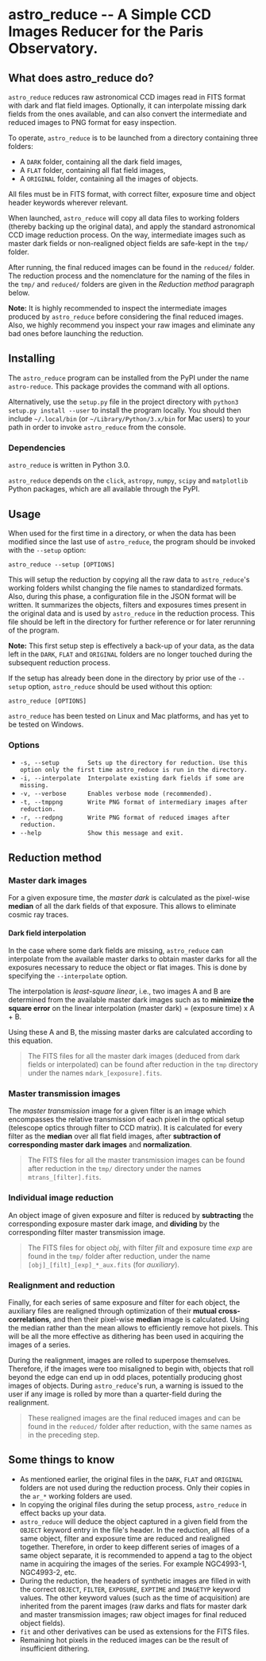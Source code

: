# astro_reduce -- A Simple CCD Images Reducer for the Paris Observatory.

## What does astro_reduce do?

`astro_reduce` reduces raw astronomical CCD images read in FITS format with dark and flat field images. Optionally, it can interpolate missing dark fields from the ones available, and can also convert the intermediate and reduced images to PNG format for easy inspection.

To operate, `astro_reduce` is to be launched from a directory containing three folders:
- A `DARK` folder, containing all the dark field images,
- A `FLAT` folder, containing all flat field images,
- A `ORIGINAL` folder, containing all the images of objects.

All files must be in FITS format, with correct filter, exposure time and object header keywords wherever relevant.

When launched, `astro_reduce` will copy all data files to working folders (thereby backing up the original data), and apply the standard astronomical CCD image reduction process. On the way, intermediate images such as master dark fields or non-realigned object fields are safe-kept in the `tmp/` folder.

After running, the final reduced images can be found in the `reduced/` folder. The reduction process and the nomenclature for the naming of the files in the `tmp/` and `reduced/` folders are given in the _Reduction method_ paragraph below.

__Note:__ It is highly recommended to inspect the intermediate images produced by `astro_reduce` before considering the final reduced images. Also, we highly recommend you inspect your raw images and eliminate any bad ones before launching the reduction.

## Installing
The `astro_reduce` program can be installed from the PyPI under the name `astro-reduce`. This package provides the command with all options.

Alternatively, use the `setup.py` file in the project directory with `python3 setup.py install --user` to install the program locally. You should then include `~/.local/bin` (or `~/Library/Python/3.x/bin` for Mac users) to your path in order to invoke `astro_reduce` from the console.

### Dependencies
`astro_reduce` is written in Python 3.0.

`astro_reduce` depends on the `click`, `astropy`, `numpy`, `scipy` and `matplotlib` Python packages, which are all available through the PyPI.

## Usage
When used for the first time in a directory, or when the data has been modified since the last use of `astro_reduce`, the program should be invoked with the `--setup` option:

`astro_reduce --setup [OPTIONS]`

This will setup the reduction by copying all the raw data to `astro_reduce`'s working folders whilst changing the file names to standardized formats. Also, during this phase, a configuration file in the JSON format will be written. It summarizes the objects, filters and exposures times present in the original data and is used by `astro_reduce` in the reduction process. This file should be left in the directory for further reference or for later rerunning of the program.

__Note:__ This first setup step is effectively a back-up of your data, as the data left in the `DARK`, `FLAT` and `ORIGINAL` folders are no longer touched during the subsequent reduction process.

If the setup has already been done in the directory by prior use of the `--setup` option, `astro_reduce` should be used without this option:

`astro_reduce [OPTIONS]`

`astro_reduce` has been tested on Linux and Mac platforms, and has yet to be tested on Windows.

### Options
- `-s, --setup        Sets up the directory for reduction. Use this option only the first time astro_reduce is run in the directory.`
- `-i, --interpolate  Interpolate existing dark fields if some are missing.`
- `-v, --verbose      Enables verbose mode (recommended).`
- `-t, --tmppng       Write PNG format of intermediary images after reduction.`
- `-r, --redpng       Write PNG format of reduced images after reduction.`
- `--help             Show this message and exit.`


## Reduction method
### Master dark images
For a given exposure time, the _master dark_ is calculated as the pixel-wise __median__ of all the dark fields of that exposure. This allows to eliminate cosmic ray traces.

#### Dark field interpolation
In the case where some dark fields are missing, `astro_reduce` can interpolate from the available master darks to obtain master darks for all the exposures necessary to reduce the object or flat images. This is done by specifying the `--interpolate` option.

The interpolation is _least-square linear_, i.e., two images A and B are determined from the available master dark images such as to __minimize the square error__ on the linear interpolation (master dark) = (exposure time) x A + B.

Using these A and B, the missing master darks are calculated according to this equation.

>The FITS files for all the master dark images (deduced from dark fields or interpolated) can be found after reduction in the `tmp` directory under the names `mdark_[exposure].fits`.

### Master transmission images
The _master transmission_ image for a given filter is an image which encompasses the relative transmission of each pixel in the optical setup (telescope optics through filter to CCD matrix). It is calculated for every filter as the __median__ over all flat field images, after __subtraction of corresponding master dark images__ and __normalization__.

>The FITS files for all the master transmission images can be found after reduction in the `tmp/` directory under the names `mtrans_[filter].fits`.

### Individual image reduction
An object image of given exposure and filter is reduced by __subtracting__ the corresponding exposure master dark image, and __dividing__ by the corresponding filter master transmission image.

>The FITS files for object _obj_, with filter _filt_ and exposure time _exp_ are found in the `tmp/` folder after reduction, under the name `[obj]_[filt]_[exp]_*_aux.fits` (for _auxiliary_).

### Realignment and reduction
Finally, for each series of same exposure and filter for each object, the auxiliary files are realigned through optimization of their __mutual cross-correlations__, and then their pixel-wise __median__ image is calculated. Using the median rather than the mean allows to efficiently remove hot pixels. This will be all the more effective as dithering has been used in acquiring the images of a series.

During the realignment, images are rolled to superpose themselves. Therefore, if the images were too misaligned to begin with, objects that roll beyond the edge can end up in odd places, potentially producing ghost images of objects. During `astro_reduce`'s run, a warning is issued to the user if any image is rolled by more than a quarter-field during the realignment.

>These realigned images are the final reduced images and can be found in the `reduced/` folder after reduction, with the same names as in the preceding step.

## Some things to know
- As mentioned earlier, the original files in the `DARK`, `FLAT` and `ORIGINAL` folders are not used during the reduction process. Only their copies in the `ar_*` working folders are used.
- In copying the original files during the setup process, `astro_reduce` in effect backs up your data.
- `astro_reduce` will deduce the object captured in a given field from the `OBJECT` keyword entry in the file's header. In the reduction, all files of a same object, filter and exposure time are reduced and realigned together. Therefore, in order to keep different series of images of a same object separate, it is recommended to append a tag to the object name in acquiring the images of the series. For example NGC4993-1, NGC4993-2, etc.
- During the reduction, the headers of synthetic images are filled in with the correct `OBJECT`, `FILTER`, `EXPOSURE`, `EXPTIME` and `IMAGETYP` keyword values. The other keyword values (such as the time of acquisition) are inherited from the parent images (raw darks and flats for master dark and master transmission images; raw object images for final reduced object fields).
- `fit` and other derivatives can be used as extensions for the FITS files.
- Remaining hot pixels in the reduced images can be the result of insufficient dithering.
